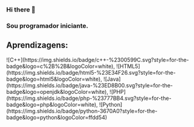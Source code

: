### Hi there 👋
<h3>Sou programador iniciante. </h3>
<h2>Aprendizagens: </h2>
![C++](https://img.shields.io/badge/c++-%2300599C.svg?style=for-the-badge&logo=c%2B%2B&logoColor=white), ![HTML5](https://img.shields.io/badge/html5-%23E34F26.svg?style=for-the-badge&logo=html5&logoColor=white), ![Java](https://img.shields.io/badge/java-%23ED8B00.svg?style=for-the-badge&logo=openjdk&logoColor=white), ![PHP](https://img.shields.io/badge/php-%23777BB4.svg?style=for-the-badge&logo=php&logoColor=white), ![Python](https://img.shields.io/badge/python-3670A0?style=for-the-badge&logo=python&logoColor=ffdd54)
